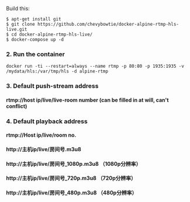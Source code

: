 Build this:
```
$ apt-get install git 
$ git clone https://github.com/chevybowtie/docker-alpine-rtmp-hls-live.git
$ cd docker-alpine-rtmp-hls-live/
$ docker-compose up -d
```


### 2. Run the container
```
docker run -ti --restart=always --name rtmp -p 80:80 -p 1935:1935 -v /mydata/hls:/var/tmp/hls -d alpine-rtmp   
```

### 3. Default push-stream address

#### rtmp://host ip/live/live-room number (can be filled in at will, can't conflict)


### 4. Default playback address

#### rtmp://Host ip/live/room no.

#### http://主机ip/live/房间号.m3u8   

#### http://主机ip/live/房间号_1080p.m3u8 （1080p分辨率）   

#### http://主机ip/live/房间号_720p.m3u8 （720p分辨率）   

#### http://主机ip/live/房间号_480p.m3u8 （480p分辨率）   
